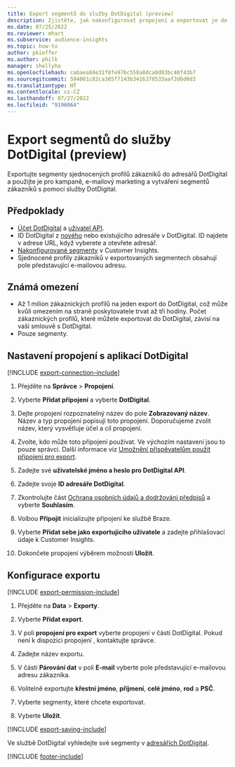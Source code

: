 ```yaml
---
title: Export segmentů do služby DotDigital (preview)
description: Zjistěte, jak nakonfigurovat propojení a exportovat je do DotDigital.
ms.date: 07/25/2022
ms.reviewer: mhart
ms.subservice: audience-insights
ms.topic: how-to
author: pkieffer
ms.author: philk
manager: shellyha
ms.openlocfilehash: cabaea84e31f8fe97bc558a8dca8d93bc40f43b7
ms.sourcegitcommit: 594081c82ca385f7143b3416378533aaf2d6d0d3
ms.translationtype: HT
ms.contentlocale: cs-CZ
ms.lasthandoff: 07/27/2022
ms.locfileid: "9196064"
---
```

# <a name="export-segments-to-dotdigital-preview"></a>Export segmentů do služby DotDigital (preview)

Exportujte segmenty sjednocených profilů zákazníků do adresářů DotDigital a použijte je pro kampaně, e-mailový marketing a vytváření segmentů zákazníků s pomocí služby DotDigital.

## <a name="prerequisites"></a>Předpoklady

- [Účet DotDigital](https://dotdigital.com/) a [uživatel API](https://support.dotdigital.com/hc/articles/115001718730-How-do-I-create-an-API-user).
- ID DotDigital z [nového](https://support.dotdigital.com/hc/articles/212211968-Creating-an-address-book) nebo existujícího adresáře v DotDigital. ID najdete v adrese URL, když vyberete a otevřete adresář.
- [Nakonfigurované segmenty](segments.md) v Customer Insights.
- Sjednocené profily zákazníků v exportovaných segmentech obsahují pole představující e-mailovou adresu.

## <a name="known-limitations"></a>Známá omezení

- Až 1 milion zákaznických profilů na jeden export do DotDigital, což může kvůli omezením na straně poskytovatele trvat až tři hodiny. Počet zákaznických profilů, které můžete exportovat do DotDigital, závisí na vaší smlouvě s DotDigital.
- Pouze segmenty.

## <a name="set-up-connection-to-dotdigital"></a>Nastavení propojení s aplikací DotDigital

[!INCLUDE [export-connection-include](includes/export-connection-admn.md)]

1. Přejděte na **Správce** > **Propojení**.

1. Vyberte **Přidat připojení** a vyberte **DotDigital**.

1. Dejte propojení rozpoznatelný název do pole **Zobrazovaný název**. Název a typ propojení popisují toto propojení. Doporučujeme zvolit název, který vysvětluje účel a cíl propojení.

1. Zvolte, kdo může toto připojení používat. Ve výchozím nastavení jsou to pouze správci. Další informace viz [Umožnění přispěvatelům použít připojení pro export](connections.md#allow-contributors-to-use-a-connection-for-exports).

1. Zadejte své **uživatelské jméno a heslo pro DotDigital API**.

1. Zadejte svoje **ID adresáře DotDigital**.

1. Zkontrolujte část [Ochrana osobních údajů a dodržování předpisů](connections.md#data-privacy-and-compliance) a vyberte **Souhlasím**.

1. Volbou **Připojit** inicializujte připojení ke službě Braze.

1. Vyberte **Přidat sebe jako exportujícího uživatele** a zadejte přihlašovací údaje k Customer Insights.

1. Dokončete propojení výběrem možnosti **Uložit**.

## <a name="configure-an-export"></a>Konfigurace exportu

[!INCLUDE [export-permission-include](includes/export-permission.md)]

1. Přejděte na **Data** > **Exporty**.

1. Vyberte **Přidat export**.

1. V poli **propojení pro export** vyberte propojení v části DotDigital. Pokud není k dispozici propojení , kontaktujte správce.

1. Zadejte název exportu.

1. V části **Párování dat** v poli **E-mail** vyberte pole představující e-mailovou adresu zákazníka.

1. Volitelně exportujte **křestní jméno**, **příjmení**, **celé jméno**, **rod** a **PSČ**.

1. Vyberte segmenty, které chcete exportovat.

1. Vyberte **Uložit**.

[!INCLUDE [export-saving-include](includes/export-saving.md)]

Ve službě DotDigital vyhledejte své segmenty v [adresářích DotDigital](https://support.dotdigital.com/hc/articles/212211968-Creating-an-address-book).

[!INCLUDE [footer-include](includes/footer-banner.md)]
